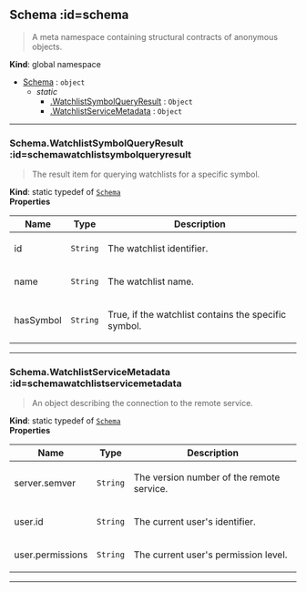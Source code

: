 ## Schema :id=schema
> <p>A meta namespace containing structural contracts of anonymous objects.</p>

**Kind**: global namespace  

* [Schema](#Schema) : <code>object</code>
    * _static_
        * [.WatchlistSymbolQueryResult](#SchemaWatchlistSymbolQueryResult) : <code>Object</code>
        * [.WatchlistServiceMetadata](#SchemaWatchlistServiceMetadata) : <code>Object</code>


* * *

### Schema.WatchlistSymbolQueryResult :id=schemawatchlistsymbolqueryresult
> <p>The result item for querying watchlists for a specific symbol.</p>

**Kind**: static typedef of [<code>Schema</code>](#Schema)  
**Properties**

| Name | Type | Description |
| --- | --- | --- |
| id | <code>String</code> | <p>The watchlist identifier.</p> |
| name | <code>String</code> | <p>The watchlist name.</p> |
| hasSymbol | <code>String</code> | <p>True, if the watchlist contains the specific symbol.</p> |


* * *

### Schema.WatchlistServiceMetadata :id=schemawatchlistservicemetadata
> <p>An object describing the connection to the remote service.</p>

**Kind**: static typedef of [<code>Schema</code>](#Schema)  
**Properties**

| Name | Type | Description |
| --- | --- | --- |
| server.semver | <code>String</code> | <p>The version number of the remote service.</p> |
| user.id | <code>String</code> | <p>The current user's identifier.</p> |
| user.permissions | <code>String</code> | <p>The current user's permission level.</p> |


* * *


